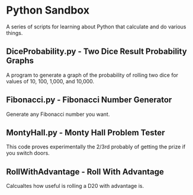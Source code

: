 # Python Sandbox

A series of scripts for learning about Python that calculate and do various things.

## DiceProbability.py - Two Dice Result Probability Graphs

A program to generate a graph of the probability of rolling two dice for values of 10, 100, 1,000, and 10,000.

## Fibonacci.py - Fibonacci Number Generator

Generate any Fibonacci number you want.

## MontyHall.py - Monty Hall Problem Tester

This code proves experimentally the 2/3rd probably of getting the prize if you switch doors.

## RollWithAdvantage - Roll With Advantage

Calcualtes how useful is rolling a D20 with advantage is.
